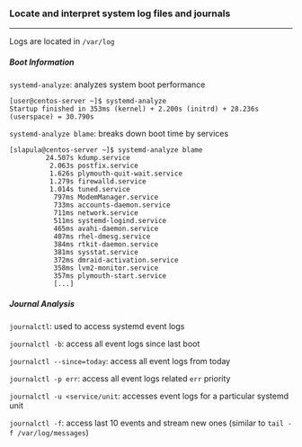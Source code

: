 ### Locate and interpret system log files and journals
---

Logs are located in `/var/log`

##### Boot Information

`systemd-analyze`: analyzes system boot performance
```
[user@centos-server ~]$ systemd-analyze
Startup finished in 353ms (kernel) + 2.200s (initrd) + 28.236s (userspace) = 30.790s
```

`systemd-analyze blame`: breaks down boot time by services
```
[slapula@centos-server ~]$ systemd-analyze blame
         24.507s kdump.service
          2.063s postfix.service
          1.626s plymouth-quit-wait.service
          1.279s firewalld.service
          1.014s tuned.service
           797ms ModemManager.service
           733ms accounts-daemon.service
           711ms network.service
           511ms systemd-logind.service
           465ms avahi-daemon.service
           407ms rhel-dmesg.service
           384ms rtkit-daemon.service
           381ms sysstat.service
           372ms dmraid-activation.service
           358ms lvm2-monitor.service
           357ms plymouth-start.service
		   [...]
```

##### Journal Analysis

`journalctl`: used to access systemd event logs

`journalctl -b`: access all event logs since last boot

`journalctl --since=today`: access all event logs from today

`journalctl -p err`: access all event logs related `err` priority

`journalctl -u <service/unit`: accesses event logs for a particular systemd unit

`journalctl -f`: access last 10 events and stream new ones (similar to `tail -f /var/log/messages`)